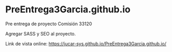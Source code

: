 # PreEntrega3Garcia.github.io
Pre entrega de proyecto Comisión 33120

Agregar SASS y SEO al proyecto.

Link de vista online: https://jucar-sys.github.io/PreEntrega3Garcia.github.io/
